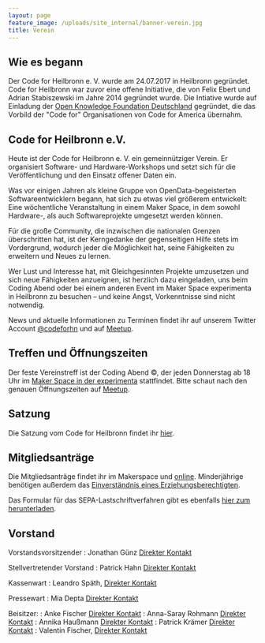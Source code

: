 ```yaml
---
layout: page
feature_image: /uploads/site_internal/banner-verein.jpg
title: Verein
---
```


## Wie es begann

Der Code for Heilbronn e. V. wurde am 24.07.2017 in Heilbronn gegründet. Code
for Heilbronn war zuvor eine offene Initiative, die von Felix Ebert
und Adrian Stabiszewski im Jahre 2014 gegründet wurde. Die Intiative wurde
auf Einladung der [Open Knowledge Foundation Deutschland](https://oknf.de)
gegründet, die das Vorbild der "Code for" Organisationen von Code for America
übernahm.

## Code for Heilbronn e.V.
Heute ist der Code for Heilbronn e. V. ein gemeinnütziger Verein.
Er organisiert Software- und Hardware-Workshops und setzt sich
für die Veröffentlichung und den Einsatz offener Daten ein.

Was vor einigen Jahren als kleine Gruppe von OpenData-begeisterten Softwareentwicklern begann,
hat sich zu etwas viel größerem entwickelt: Eine wöchentliche Veranstaltung in einem Maker Space,
in dem sowohl Hardware-, als auch Softwareprojekte umgesetzt werden können.

Für die große Community, die inzwischen die nationalen Grenzen überschritten hat,
ist der Kerngedanke der gegenseitigen Hilfe stets im Vordergrund, wodurch jeder die Möglichkeit hat,
seine Fähigkeiten zu erweitern und Neues zu lernen.

Wer Lust und Interesse hat, mit Gleichgesinnten Projekte umzusetzen und sich neue Fähigkeiten anzueignen,
ist herzlich dazu eingeladen, uns beim Coding Abend oder bei einem anderen Event im Maker Space experimenta in Heilbronn zu besuchen –
und keine Angst, Vorkenntnisse sind nicht notwendig.

News und aktuelle Informationen zu Terminen findet ihr auf unserem Twitter Account
[@codeforhn](https://twitter.com/codeforhn) und auf [Meetup](https://meetup.com/codeforhn/).

## Treffen und Öffnungszeiten

Der feste Vereinstreff ist der Coding Abend &copy;, der jeden Donnerstag ab
18 Uhr im [Maker Space in der experimenta](https://makerspace.experimenta.science/) stattfindet.
Bitte schaut nach den genauen Öffnungszeiten auf [Meetup](https://meetup.com/codeforhn/).

## Satzung

Die Satzung vom Code for Heilbronn findet ihr [hier](satzung.html).

## Mitgliedsanträge

Die Mitgliedsanträge findet ihr im Makerspace und [online](/uploads/Mitgliedsantrag.pdf). Minderjährige benötigen außerdem das [Einverständnis eines Erziehungsberechtigten](/uploads/Einverständniserklärung.pdf).

Das Formular für das SEPA-Lastschriftverfahren gibt es ebenfalls [hier zum herunterladen](/uploads/CfH_SEPA_Lastschriftsmandat.pdf).


## Vorstand

Vorstandsvorsitzender
: Jonathan Günz [Direkter Kontakt](https://harmoniemand.de/)

Stellvertretender Vorstand
: Patrick Hahn [Direkter Kontakt](https://patrick246.de/)

Kassenwart
: Leandro Späth, [Direkter Kontakt](https://twitter.com/_LeoDJ)

Pressewart
: Mia Depta [Direkter Kontakt](https://twitter.com/crexodon)

Beisitzer:
: Anke Fischer [Direkter Kontakt](mailto:info@codeforheilbronn.de)
: Anna-Saray Rohmann [Direkter Kontakt](mailto:info@codeforheilbronn.de)
: Annika Haußmann [Direkter Kontakt](https://twitter.com/Ann7ka2004)
: Patrick Krämer [Direkter Kontakt](https://patagona.dev/)
: Valentin Fischer, [Direkter Kontakt](https://twitter.com/TheVale98)

